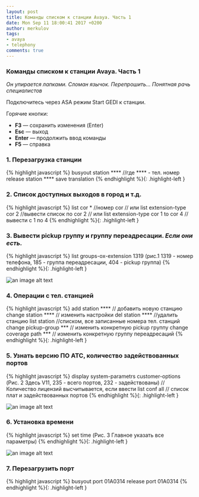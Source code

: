 ```yaml
---
layout: post
title: Команды списком к станции Avaya. Часть 1
date: Mon Sep 11 18:00:41 2017 +0200
author: merkulov
tags:
- avaya 
- telephony
comments: true
---
```

###  Команды списком к станции Avaya. Часть 1

*Он упирается лапками. Сломан язычок. Перепрошить... Понятная рачь специалистов*

Подключитесь через ASA режим Start GEDI к станции.

Горячие кнопки:

- __F3__ &mdash; сохранить изменения (Enter)
- __Esc__ &mdash; выход
- __Enter__ &mdash; продолжить ввод команды
- __F5__ &mdash; справка

### 1. Перезагрузка станции 

{% highlight javascript %}
busyout station **** //где **** - тел. номер 
release station ****
save translation
{% endhighlight %}{: .highlight-left }

### 2. Список доступных выходов в город и т.д. 

{% highlight javascript %}
list cor *  //номер cor
// или
list extension-type cor 2 //вывести список по cor 2
// или
list extension-type cor 1 to cor 4 //вывести с 1 по 4
{% endhighlight %}{: .highlight-left }

### 3. Вывести pickup группу и группу переадресации. *Если они есть.* 

{% highlight javascript %}
list groups-ox-extension 1319 (рис.1 1319 - номер телефона, 185 - группа переадресации, 404 - pickup группа)
{% endhighlight %}{: .highlight-left }

![an image alt text](http://lepotuli.ru/merkulov/images/6image1.jpg "рис. 1")

### 4. Операции с тел. станцией

{% highlight javascript %}
add station **** // добавить новую станцию
change station **** // изменить настройки
del station **** //удалить станцию
list station //списком, все записанные номера тел. станций
change pickup-group *** // изменить конкретную pickup группу
change coverage path *** // изменить конкретную группу переадресаций
{% endhighlight %}{: .highlight-left }

### 5. Узнать версию ПО АТС, количество задействованных портов

{% highlight javascript %}
display system-parametrs customer-options (Рис. 2 Здесь V11, 235 - всего портов, 232 - задействованы)
// Количество лицензий высчитывается, если ввести
list conf all // список плат и задействованных портов
{% endhighlight %}{: .highlight-left }

![an image alt text](http://lepotuli.ru/merkulov/images/6image2.jpg "рис. 2")

### 6. Установка времени

{% highlight javascript %}
set time (Рис. 3 Главное указать все параметры)
{% endhighlight %}{: .highlight-left }

![an image alt text](http://lepotuli.ru/merkulov/images/6image3.jpg "рис. 3")

### 7. Перезагрузить порт

{% highlight javascript %}
busyout port 01A0314
release port 01A0314
{% endhighlight %}{: .highlight-left }
